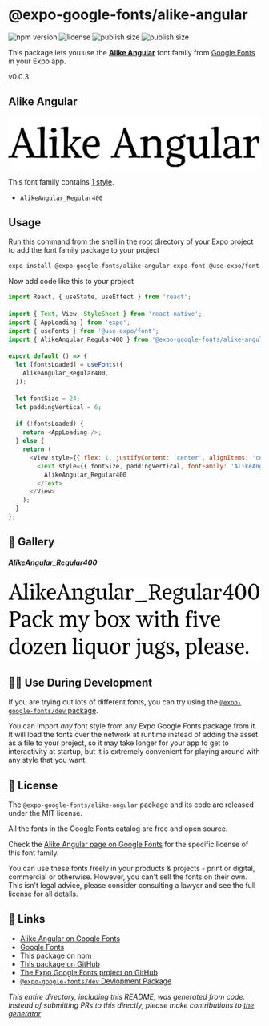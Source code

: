 # @expo-google-fonts/alike-angular

![npm version](https://flat.badgen.net/npm/v/@expo-google-fonts/alike-angular)
![license](https://flat.badgen.net/github/license/expo/google-fonts)
![publish size](https://flat.badgen.net/packagephobia/install/@expo-google-fonts/alike-angular)
![publish size](https://flat.badgen.net/packagephobia/publish/@expo-google-fonts/alike-angular)

This package lets you use the [**Alike Angular**](https://fonts.google.com/specimen/Alike+Angular) font family from [Google Fonts](https://fonts.google.com/) in your Expo app.

v0.0.3

## Alike Angular

![Alike Angular](./font-family.png)

This font family contains [1 style](#-gallery).

- `AlikeAngular_Regular400`

## Usage

Run this command from the shell in the root directory of your Expo project to add the font family package to your project
```sh
expo install @expo-google-fonts/alike-angular expo-font @use-expo/font
```

Now add code like this to your project
```js
import React, { useState, useEffect } from 'react';

import { Text, View, StyleSheet } from 'react-native';
import { AppLoading } from 'expo';
import { useFonts } from '@use-expo/font';
import { AlikeAngular_Regular400 } from '@expo-google-fonts/alike-angular';

export default () => {
  let [fontsLoaded] = useFonts({
    AlikeAngular_Regular400,
  });

  let fontSize = 24;
  let paddingVertical = 6;

  if (!fontsLoaded) {
    return <AppLoading />;
  } else {
    return (
      <View style={{ flex: 1, justifyContent: 'center', alignItems: 'center' }}>
        <Text style={{ fontSize, paddingVertical, fontFamily: 'AlikeAngular_Regular400' }}>
          AlikeAngular_Regular400
        </Text>
      </View>
    );
  }
};

```

## 🔡 Gallery

##### AlikeAngular_Regular400
![AlikeAngular_Regular400](./0ae146a31a48840c579bbeefc31597a7c9b385c626ef8387ad461aeea8432452.ttf.png)


## 👩‍💻 Use During Development

If you are trying out lots of different fonts, you can try using the [`@expo-google-fonts/dev` package](https://github.com/expo/google-fonts/tree/master/font-packages/dev#readme).

You can import *any* font style from any Expo Google Fonts package from it. It will load the fonts
over the network at runtime instead of adding the asset as a file to your project, so it may take longer
for your app to get to interactivity at startup, but it is extremely convenient
for playing around with any style that you want.

## 📖 License

The `@expo-google-fonts/alike-angular` package and its code are released under the MIT license.

All the fonts in the Google Fonts catalog are free and open source.

Check the [Alike Angular page on Google Fonts](https://fonts.google.com/specimen/Alike+Angular) for the specific license of this font family.

You can use these fonts freely in your products & projects - print or digital, commercial or otherwise. However, you can't sell the fonts on their own. This isn't legal advice, please consider consulting a lawyer and see the full license for all details.

## 🔗 Links

- [Alike Angular on Google Fonts](https://fonts.google.com/specimen/Alike+Angular)
- [Google Fonts](https://fonts.google.com/)
- [This package on npm](https://www.npmjs.com/package/@expo-google-fonts/alike-angular)
- [This package on GitHub](https://github.com/expo/google-fonts/tree/master/font-packages/alike-angular)
- [The Expo Google Fonts project on GitHub](https://github.com/expo/google-fonts)
- [`@expo-google-fonts/dev` Devlopment Package](https://github.com/expo/google-fonts/tree/master/font-packages/dev)


*This entire directory, including this README, was generated from code. Instead of submitting PRs to this directly, please make contributions to [the generator](https://github.com/expo/google-fonts/tree/master/packages/generator)*
